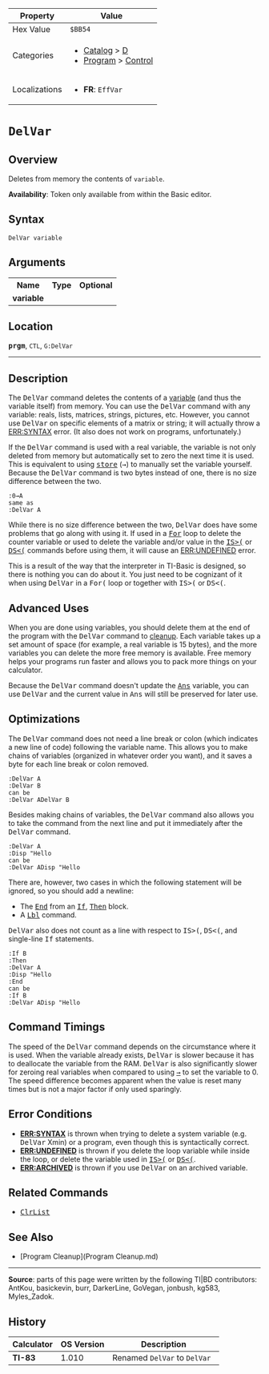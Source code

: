 | Property      | Value |
|---------------|-------|
| Hex Value     | `$BB54`|
| Categories    | <ul><li>[Catalog](<../categories/Catalog.md>) > [D](<../categories/Catalog.md#D>)</li><li>[Program](<../categories/Program.md>) > [Control](<../categories/Program.md#Control>)</li></ul> |
| Localizations | <ul><li><b>FR</b>: `EffVar `</li></ul> |

# `DelVar `

## Overview
Deletes from memory the contents of `variable`.


<b>Availability</b>: Token only available from within the Basic editor.

## Syntax
`DelVar variable`

## Arguments
<table>
<tr><th>Name</th><th>Type</th><th>Optional</th></tr>

<tr><td><b>variable</b></td><td></td><td></td></tr>

</table>

## Location
<tt><kbd><b>prgm</b></kbd></tt>, `CTL`, `G:DelVar`
<hr>

## Description

The <tt>DelVar</tt> command deletes the contents of a [variable](variables) (and thus the variable itself) from memory. You can use the <tt>DelVar</tt> command with any variable: reals, lists, matrices, strings, pictures, etc. However, you cannot use <tt>DelVar</tt> on specific elements of a matrix or string; it will actually throw a [ERR:SYNTAX](errors#syntax) error. (It also does not work on programs, unfortunately.)

If the <tt>DelVar</tt> command is used with a real variable, the variable is not only deleted from memory but automatically set to zero the next time it is used. This is equivalent to using <tt><a href="store.md">store</a></tt> (<tt>→</tt>) to manually set the variable yourself. Because the <tt>DelVar</tt> command is two bytes instead of one, there is no size difference between the two.

```ti-basic
:0→A
same as
:DelVar A
```

While there is no size difference between the two, <tt>DelVar</tt> does have some problems that go along with using it. If used in a <tt><a href="For.md">For</a></tt> loop to delete the counter variable or used to delete the variable and/or value in the <tt><a href="IS&gt;(.md">IS&gt;(</a></tt> or <tt><a href="DS&lt;(.md">DS&lt;(</a></tt> commands before using them, it will cause an [ERR:UNDEFINED](errors#undefined) error.

This is a result of the way that the interpreter in TI-Basic is designed, so there is nothing you can do about it. You just need to be cognizant of it when using <tt>DelVar</tt> in a <tt>For(</tt> loop or together with <tt>IS&gt;(</tt> or <tt>DS&lt;(</tt>.

## Advanced Uses

When you are done using variables, you should delete them at the end of the program with the <tt>DelVar</tt> command to [cleanup](cleanup.md). Each variable takes up a set amount of space (for example, a real variable is 15 bytes), and the more variables you can delete the more free memory is available. Free memory helps your programs run faster and allows you to pack more things on your calculator.

Because the <tt>DelVar</tt> command doesn't update the <tt><a href="Ans.md">Ans</a></tt> variable, you can use <tt>DelVar</tt> and the current value in <tt>Ans</tt> will still be preserved for later use.

## Optimizations

The <tt>DelVar</tt> command does not need a line break or colon (which indicates a new line of code) following the variable name. This allows you to make chains of variables (organized in whatever order you want), and it saves a byte for each line break or colon removed.

```ti-basic
:DelVar A
:DelVar B
can be
:DelVar ADelVar B
```

Besides making chains of variables, the <tt>DelVar</tt> command also allows you to take the command from the next line and put it immediately after the <tt>DelVar</tt> command.

```ti-basic
:DelVar A
:Disp "Hello
can be
:DelVar ADisp "Hello
```

There are, however, two cases in which the following statement will be ignored, so you should add a newline:

*   The <tt><a href="End.md">End</a></tt> from an <tt><a href="If.md">If</a></tt>, <tt><a href="Then.md">Then</a></tt> block.
*   A <tt><a href="Lbl.md">Lbl</a></tt> command.

<tt>DelVar</tt> also does not count as a line with respect to <tt>IS&gt;(</tt>, <tt>DS&lt;(</tt>, and single-line <tt>If</tt> statements.

```ti-basic
:If B
:Then
:DelVar A
:Disp "Hello
:End
can be
:If B
:DelVar ADisp "Hello
```

## Command Timings

The speed of the <tt>DelVar</tt> command depends on the circumstance where it is used. When the variable already exists, <tt>DelVar</tt> is slower because it has to deallocate the variable from the RAM. <tt>DelVar</tt> is also significantly slower for zeroing real variables when compared to using <tt><a href="→.md">→</a></tt> to set the variable to 0. The speed difference becomes apparent when the value is reset many times but is not a major factor if only used sparingly.

## Error Conditions

*   **[ERR:SYNTAX](errors#syntax)** is thrown when trying to delete a system variable (e.g. <tt>DelVar</tt> Xmin) or a program, even though this is syntactically correct.
*   **[ERR:UNDEFINED](errors#undefined)** is thrown if you delete the loop variable while inside the loop, or delete the variable used in <tt><a href="IS&gt;(.md">IS&gt;(</a></tt> or <tt><a href="DS&lt;(.md">DS&lt;(</a></tt>.
*   **[ERR:ARCHIVED](errors#archived)** is thrown if you use <tt>DelVar</tt> on an archived variable.

## Related Commands

*   <tt><a href="ClrList.md">ClrList</a></tt>

## See Also

*   [Program Cleanup](Program Cleanup.md)

* * *

**Source**: parts of this page were written by the following TI|BD contributors: AntKou, basickevin, burr, DarkerLine, GoVegan, jonbush, kg583, Myles_Zadok.

## History
| Calculator | OS Version | Description |
|------------|------------|-------------|
| <b>TI-83</b> | 1.010 | Renamed `DelVar` to `DelVar `


